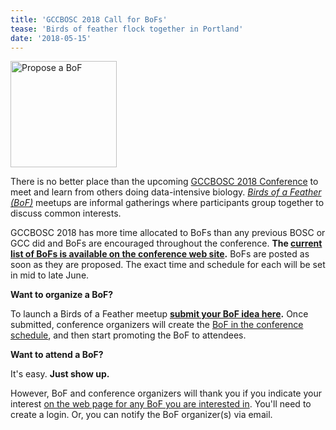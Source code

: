 ```yaml
---
title: 'GCCBOSC 2018 Call for BoFs'
tease: 'Birds of feather flock together in Portland'
date: '2018-05-15'
---
```

[<img class="float-right" src="/images/logos/gcc-bosc-2018-logo-boxed-300.png" alt="Propose a BoF" width="170" />](http://bit.ly/gccbosc2018-bofs-call)

There is no better place than the upcoming [GCCBOSC 2018 Conference](https://gccbosc2018.sched.com/) to meet and learn from others doing data-intensive biology.  *[Birds of a Feather (BoF)](http://en.wikipedia.org/wiki/Birds_of_a_feather_%28computing%29)* meetups are informal gatherings where participants group together to discuss common interests.

GCCBOSC 2018 has more time allocated to BoFs than any previous BOSC or GCC did and BoFs are encouraged throughout the conference.  **The [current list of BoFs is available on the conference web site](http://bit.ly/gccbosc2018-bofs).** BoFs are posted as soon as they are proposed.  The exact time and schedule for each will be set in mid to late June.

**Want to organize a BoF?**

To launch a Birds of a Feather meetup **[submit your BoF idea here](http://bit.ly/gccbosc2018-bofs-call).** Once submitted, conference organizers will create the [BoF in the conference schedule](http://bit.ly/gccbosc2018-bofs), and then start promoting the BoF to attendees.

**Want to attend a BoF?**

It's easy. **Just show up.**

However, BoF and conference organizers will thank you if you indicate your interest [on the web page for any BoF you are interested in](http://bit.ly/gccbosc2018-bofs). You'll need to create a login.  Or, you can notify the BoF organizer(s) via email.
